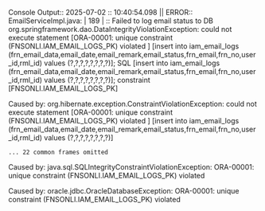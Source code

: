 Console Output::
2025-07-02 :: 10:40:54.098 || ERROR:: EmailServiceImpl.java: | 189 | ::  Failed to log email status to DB
org.springframework.dao.DataIntegrityViolationException: could not execute statement [ORA-00001: unique constraint (FNSONLI.IAM_EMAIL_LOGS_PK) violated
] [insert into iam_email_logs (frn_email_data,email_date,email_remark,email_status,frn_email,frn_no,user_id,rml_id) values (?,?,?,?,?,?,?,?)]; SQL [insert into iam_email_logs (frn_email_data,email_date,email_remark,email_status,frn_email,frn_no,user_id,rml_id) values (?,?,?,?,?,?,?,?)]; constraint [FNSONLI.IAM_EMAIL_LOGS_PK]
	
Caused by: org.hibernate.exception.ConstraintViolationException: could not execute statement [ORA-00001: unique constraint (FNSONLI.IAM_EMAIL_LOGS_PK) violated
] [insert into iam_email_logs (frn_email_data,email_date,email_remark,email_status,frn_email,frn_no,user_id,rml_id) values (?,?,?,?,?,?,?,?)]
	
	... 22 common frames omitted
Caused by: java.sql.SQLIntegrityConstraintViolationException: ORA-00001: unique constraint (FNSONLI.IAM_EMAIL_LOGS_PK) violated

Caused by: oracle.jdbc.OracleDatabaseException: ORA-00001: unique constraint (FNSONLI.IAM_EMAIL_LOGS_PK) violated


